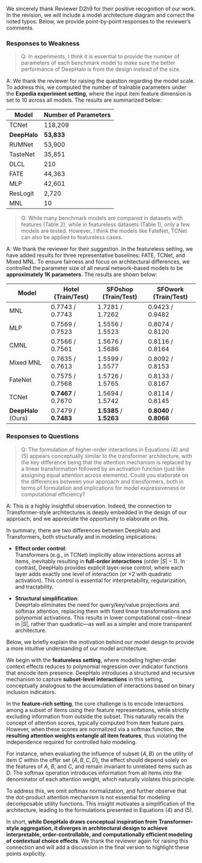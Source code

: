 We sincerely thank Reviewer D2h9 for their positive recognition of our work. In the revision, we will include a model architecture diagram and correct the noted typos. Below, we provide point-by-point responses to the reviewer’s comments.


### Responses to Weakness

> Q: In experiments, I think it is essential to provide the number of parameters of each benchmark model to make sure the better performance of DeepHalo is from the design instead of the size.

A: We thank the reviewer for raising the question regarding the model scale. To address this, we computed the number of trainable parameters under the **Expedia experiment setting**, where the input item feature dimension is set to 10 across all models. The results are summarized below:

| Model      | Number of Parameters |
|------------|----------------------|
| TCNet      | 118,209              |
| **DeepHalo**   | **53,833**               |
| RUMNet     | 53,900               |
| TasteNet   | 35,851               |
| DLCL       | 210                  |
| FATE       | 44,363               |
| MLP        | 42,601               |
| ResLogit   | 2,720                |
| MNL        | 10                   |

> Q: While many benchmark models are compared in datasets with features (Table 2), while in featureless datasets (Table 1), only a few models are tested. However, I think the models like FateNet, TCNet can also be applied to featureless cases.

A: We thank the reviewer for their suggestion. In the featureless setting, we have added results for three representative baselines: FATE, TCNet, and Mixed MNL. To ensure fairness and focus on architectural differences, we controlled the parameter size of all neural network–based models to be **approximately 1K parameters**. The results are shown below:

| Model         | Hotel (Train/Test) | SFOshop (Train/Test) | SFOwork (Train/Test) |
|---------------|--------------------|------------------------|-----------------------|
| MNL           | 0.7743 / 0.7743    | 1.7281 / 1.7262        | 0.9423 / 0.9482       |
| MLP           | 0.7569 / 0.7523    | 1.5556 / 1.5523        | 0.8074 / 0.8120       |
| CMNL          | 0.7566 / 0.7561    | 1.5676 / 1.5686        | 0.8116 / 0.8164       |
| Mixed MNL     | 0.7635 / 0.7613    | 1.5599 / 1.5577        | 0.8092 / 0.8153       |
| FateNet       | 0.7575 / 0.7568    | 1.5726 / 1.5765        | 0.8133 / 0.8167       |
| TCNet         | **0.7467** / 0.7670| 1.5694 / 1.5742        | 0.8114 / 0.8145       |
| **DeepHalo** (Ours) | 0.7479 / **0.7483** | **1.5385** / **1.5263** | **0.8040** / **0.8066** |

### Responses to Questions

> Q: The formulation of higher-order interactions in Equations (4) and (5) appears conceptually similar to the transformer architecture, with the key difference being that the attention mechanism is replaced by a linear transformation followed by an activation function (just like assigning equal attention across elements). Could you elaborate on the differences between your approach and transformers, both in terms of formulation and implications for model expressiveness or computational efficiency?

A: This is a highly insightful observation. Indeed, the connection to Transformer-style architectures is deeply embedded in the design of our approach, and we appreciate the opportunity to elaborate on this.

In summary, there are two differences between DeepHalo and Transformers, both structurally and in modeling implications:

- **Effect order control**:  
  Transformers (e.g., in TCNet) implicitly allow interactions across all items, inevitably resulting in **full-order interactions** (order $|S| - 1$). In contrast, DeepHalo provides explicit layer-wise control, where each layer adds exactly one level of interaction (or $\times 2$ with quadratic activation). This control is essential for interpretability, regularization, and tractability.

- **Structural simplification**:  
  DeepHalo eliminates the need for query/key/value projections and softmax attention, replacing them with fixed linear transformations and polynomial activations. This results in lower computational cost—linear in $|S|$, rather than quadratic—as well as a simpler and more transparent architecture.

Below, we briefly explain the motivation behind our model design to provide a more intuitive understanding of our model architecture.

We begin with the **featureless setting**, where modeling higher-order context effects reduces to polynomial regression over indicator functions that encode item presence. DeepHalo introduces a structured and recursive mechanism to capture **subset-level interactions** in this setting, conceptually analogous to the accumulation of interactions based on binary inclusion indicators.

In the **feature-rich setting**, the core challenge is to encode interactions among a subset of items using their feature representations, while strictly excluding information from outside the subset. This naturally recalls the concept of attention scores, typically computed from item feature pairs. However, when these scores are normalized via a softmax function, **the resulting attention weights entangle all item features**, thus violating the independence required for controlled halo modeling.

For instance, when evaluating the influence of subset $\{A, B\}$ on the utility of item $C$ within the offer set $\{A, B, C, D\}$, the effect should depend solely on the features of $A$, $B$, and $C$, and remain invariant to unrelated items such as $D$. The softmax operation introduces information from all items into the denominator of each attention weight, which naturally violates this principle.

To address this, we omit softmax normalization, and further observe that the dot-product attention mechanism is not essential for modeling decomposable utility functions. This insight motivates a simplification of the architecture, leading to the formulations presented in Equations (4) and (5).

In short, **while DeepHalo draws conceptual inspiration from Transformer-style aggregation, it diverges in architectural design to achieve interpretable, order-controllable, and computationally efficient modeling of contextual choice effects**. We thank the reviewer again for raising this connection and will add a discussion in the final version to highlight these points explicitly.



